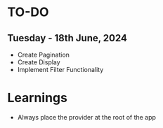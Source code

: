 # TO-DO

## Tuesday - 18th June, 2024
<!-- - Create the main UI -->
<!-- - Create the Table -->
<!-- - Create Mock Data -->
- Create Pagination 
- Create Display
- Implement Filter Functionality


# Learnings
- Always place the provider at the root of the app 